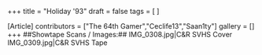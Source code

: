 +++
title = "Holiday '93"
draft = false
tags = [ ]

[Article]
contributors = ["The 64th Gamer","Ceclife13","Saan1ty"]
gallery = []
+++
##Showtape Scans / Images:##
<gallery>
IMG_0308.jpg|C&R SVHS Cover
IMG_0309.jpg|C&R SVHS Tape
</gallery>